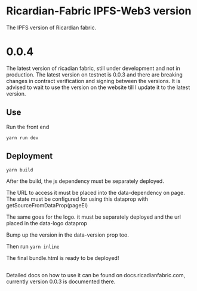 # Ricardian-Fabric IPFS-Web3 version

The IPFS version of Ricardian fabric.


# 0.0.4
The latest version of ricadian fabric, still under development and not in production. 
The latest version on testnet is 0.0.3 and there are breaking changes in contract verification and signing between the versions.
It is advised to wait to use the version on the website till I update it to the latest version. 
 

## Use

Run the front end

`yarn run dev`

## Deployment

`yarn build`

After the build, the js dependency must be separately deployed.

The URL to access it must be placed into the data-dependency on page.
The state must be configured for using this dataprop with getSourceFromDataProp(pageEl)

The same goes for the logo. it must be separately deployed and the url placed in the data-logo dataprop

Bump up the version in the data-version prop too.

Then run `yarn inline`

The final bundle.html is ready to be deployed!

## 

Detailed docs on how to use it can be found on docs.ricadianfabric.com, currently version 0.0.3 is documented there.